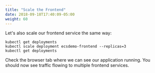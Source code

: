 ```yaml
---
title: "Scale the Frontend"
date: 2018-09-18T17:40:09-05:00
weight: 60
---
```


Let's also scale our frontend service the same way:
```
kubectl get deployments
kubectl scale deployment ecsdemo-frontend --replicas=3
kubectl get deployments
```

Check the browser tab where we can see our application running. You should
now see traffic flowing to multiple frontend services.
